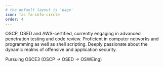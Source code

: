 ```yaml
---
# the default layout is 'page'
icon: fas fa-info-circle
order: 4
---
```


OSCP, OSED and AWS-certified, currently engaging in advanced penetration testing and code review. Proficient in computer networks and programming as well as shell scripting. Deeply passionate about the dynamic realms of offensive and application security.

Pursuing OSCE3 (OSCP -> OSED -> OSWEing)